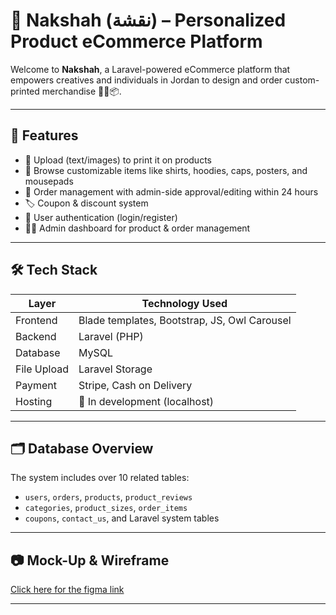 # 🧵 Nakshah (نقشة) – Personalized Product eCommerce Platform

Welcome to **Nakshah**, a Laravel-powered eCommerce platform that empowers creatives and individuals in Jordan to design and order custom-printed merchandise 🧢👕📦.

---

## 🌟 Features

- 🎨 Upload (text/images) to print it on products
- 🛒 Browse customizable items like shirts, hoodies, caps, posters, and mousepads
- 🧾 Order management with admin-side approval/editing within 24 hours
- 🏷️ Coupon & discount system
- 👤 User authentication (login/register)
- 🧑‍💼 Admin dashboard for product & order management

---

## 🛠️ Tech Stack

| Layer            | Technology Used                           |
| ---------------- | ------------------------------------------ |
| Frontend         | Blade templates, Bootstrap, JS, Owl Carousel |
| Backend          | Laravel (PHP)                             |
| Database         | MySQL                                     |
| File Upload      | Laravel Storage                           |
| Payment          | Stripe, Cash on Delivery                  |
| Hosting          | 🚧 In development (localhost)             |

---

## 🗂️ Database Overview

The system includes over 10 related tables:
- `users`, `orders`, `products`, `product_reviews`
- `categories`, `product_sizes`, `order_items`
- `coupons`, `contact_us`, and Laravel system tables


---

## 📷 Mock-Up & Wireframe

[Click here for the figma link](https://www.figma.com/design/4J2hZPrwVZ2rVZZCsWyCuV/Nakshah?node-id=0-1&t=CDIHbtxvdcX2ZRxL-0)

---


